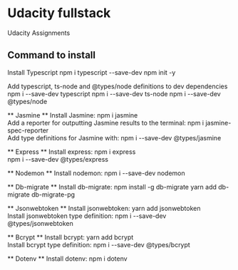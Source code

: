 # Udacity fullstack
Udacity Assignments

## Command to install 
Install Typescript
npm i typescript --save-dev
npm init -y

Add typescript, ts-node and @types/node definitions to dev dependencies
npm i --save-dev typescript 
npm i --save-dev ts-node 
npm i --save-dev @types/node

** Jasmine **
Install Jasmine: npm i jasmine <br>
Add a reporter for outputting Jasmine results to the terminal: npm i jasmine-spec-reporter <br>
Add type definitions for Jasmine with: npm i --save-dev @types/jasmine <br>

** Express **
Install express: npm i express <br>
npm i --save-dev @types/express <br>

** Nodemon **
Install nodemon: npm i --save-dev nodemon

** Db-migrate **
Install db-migrate: npm install -g db-migrate
yarn add db-migrate db-migrate-pg

** Jsonwebtoken **
Install jsonwebtoken: yarn add jsonwebtoken <br>
Install jsonwebtoken type definition: npm i --save-dev @types/jsonwebtoken <br>

** Bcrypt **
Install bcrypt: yarn add bcrypt <br>
Install bcrypt type definition: npm i --save-dev @types/bcrypt <br>

** Dotenv **
Install dotenv: npm i dotenv

